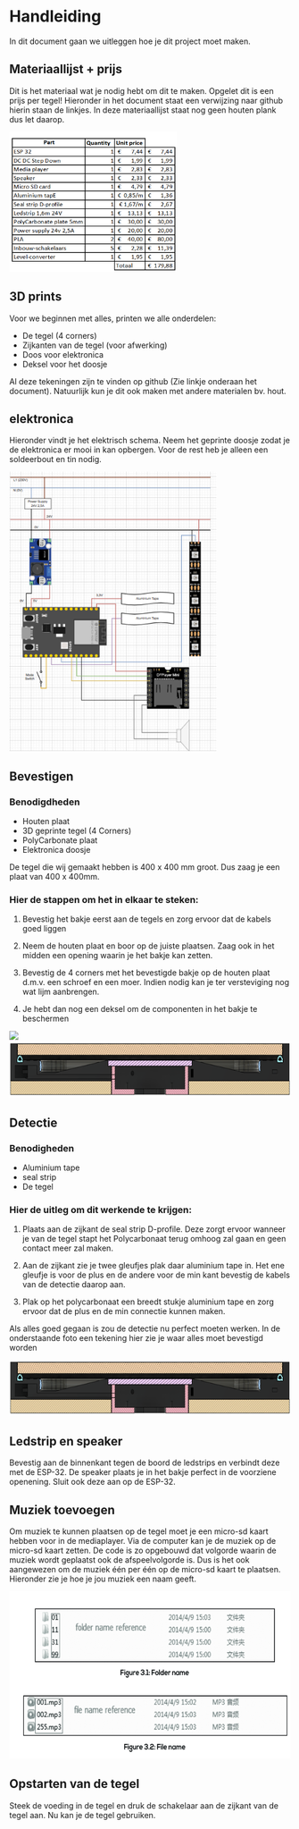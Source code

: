 
# Handleiding
In dit document gaan we uitleggen hoe je dit project moet maken.

## Materiaallijst + prijs
Dit is het materiaal wat je nodig hebt om dit te maken. Opgelet dit is een prijs per tegel! Hieronder in het document staat een verwijzing naar github hierin staan de linkjes. In deze materiaallijst staat nog geen houten plank dus let daarop. <br/>


<img src = "images/material.png" width = "300" height = "250">

## 3D prints
 
 Voor we beginnen met alles, printen we alle onderdelen:
 - De tegel (4 corners)
 - Zijkanten van de tegel (voor afwerking)
 - Doos voor elektronica
 - Deksel voor het doosje

 Al deze tekeningen zijn te vinden op github (Zie linkje onderaan het document). Natuurlijk kun je dit ook maken met andere materialen bv. hout.

## elektronica

Hieronder vindt je het elektrisch schema. Neem het geprinte doosje zodat je de elektronica er mooi in kan opbergen. Voor de rest heb je alleen een soldeerbout en tin nodig.

<img src="images/Schema.png" width = "" height = "500">

## Bevestigen



### Benodigdheden
- Houten plaat
- 3D geprinte tegel (4 Corners)
- PolyCarbonate plaat
- Elektronica doosje

De tegel die wij gemaakt hebben is 400 x 400 mm groot. Dus zaag je een plaat van 400 x 400mm.

### Hier de stappen om het in elkaar te steken:

1. Bevestig het bakje eerst aan de tegels en zorg ervoor dat de kabels goed liggen 
2. Neem de houten plaat en boor op de juiste plaatsen. Zaag ook in het midden een opening waarin je het bakje kan zetten.
3. Bevestig de 4 corners met het bevestigde bakje op de houten plaat d.m.v. een schroef en een moer. Indien nodig kan je ter versteviging nog wat lijm aanbrengen.

4. Je hebt dan nog een deksel om de componenten in het bakje te beschermen

<img src="foto 3D model" width ="" height ="">
<img src = "images/sectionview.png" width="" height="100">


##  Detectie

### Benodigheden
- Aluminium tape
- seal strip
- De tegel

 ### Hier de uitleg om dit werkende te krijgen:

1. Plaats aan de zijkant de seal strip D-profile. Deze zorgt ervoor wanneer je van de tegel stapt het Polycarbonaat terug omhoog zal gaan en geen contact meer zal maken.

2.  Aan de zijkant zie je twee gleufjes plak daar aluminium tape in. Het ene gleufje is voor de plus en de andere voor de min kant bevestig de kabels van de detectie daarop aan.

3. Plak op het polycarbonaat een breedt stukje aluminium tape en zorg ervoor dat de plus en de min connectie kunnen maken.


Als alles goed gegaan is zou de detectie nu perfect moeten werken.
In de onderstaande foto een tekening hier zie je waar alles moet bevestigd worden

<img src = "images/sectionview.png" width="" height="100">

## Ledstrip en speaker

Bevestig aan de binnenkant tegen de boord de ledstrips en verbindt deze met de ESP-32. De speaker plaats je in het bakje perfect in de voorziene openening. Sluit ook deze aan op de ESP-32.


## Muziek toevoegen

Om muziek te kunnen plaatsen op de tegel moet je een micro-sd kaart hebben voor in de mediaplayer. Via de computer kan je de muziek op de micro-sd kaart zetten. De code is zo opgebouwd dat volgorde waarin de muziek wordt geplaatst ook de afspeelvolgorde is. Dus is het ook aangewezen om de muziek één per één op de micro-sd kaart te plaatsen. Hieronder zie je hoe je jou muziek een naam geeft.

<img src = "images/musicname.png" width="" height="300">


## Opstarten van de tegel

Steek de voeding in de tegel en druk de schakelaar aan de zijkant van de tegel aan. Nu kan je de tegel gebruiken.
